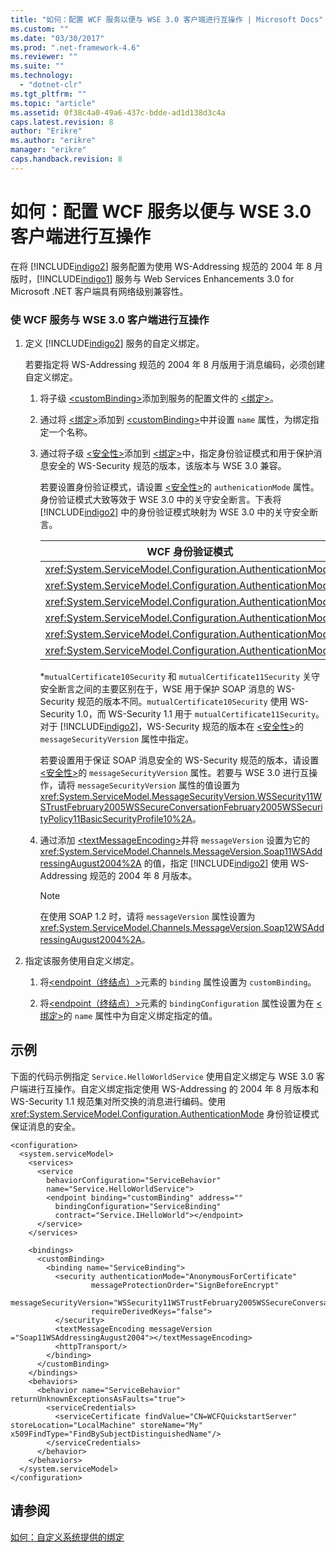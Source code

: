 ```yaml
---
title: "如何：配置 WCF 服务以便与 WSE 3.0 客户端进行互操作 | Microsoft Docs"
ms.custom: ""
ms.date: "03/30/2017"
ms.prod: ".net-framework-4.6"
ms.reviewer: ""
ms.suite: ""
ms.technology: 
  - "dotnet-clr"
ms.tgt_pltfrm: ""
ms.topic: "article"
ms.assetid: 0f38c4a0-49a6-437c-bdde-ad1d138d3c4a
caps.latest.revision: 8
author: "Erikre"
ms.author: "erikre"
manager: "erikre"
caps.handback.revision: 8
---
```

# 如何：配置 WCF 服务以便与 WSE 3.0 客户端进行互操作
在将 [!INCLUDE[indigo2](../../../../includes/indigo2-md.md)] 服务配置为使用 WS\-Addressing 规范的 2004 年 8 月版时，[!INCLUDE[indigo1](../../../../includes/indigo1-md.md)] 服务与 Web Services Enhancements 3.0 for Microsoft .NET 客户端具有网络级别兼容性。  
  
### 使 WCF 服务与 WSE 3.0 客户端进行互操作  
  
1.  定义 [!INCLUDE[indigo2](../../../../includes/indigo2-md.md)] 服务的自定义绑定。  
  
     若要指定将 WS\-Addressing 规范的 2004 年 8 月版用于消息编码，必须创建自定义绑定。  
  
    1.  将子级 [\<customBinding\>](../../../../docs/framework/configure-apps/file-schema/wcf/custombinding.md)添加到服务的配置文件的 [\<绑定\>](../../../../docs/framework/configure-apps/file-schema/wcf/bindings.md)。  
  
    2.  通过将 [\<绑定\>](../../../../docs/framework/misc/binding.md)添加到 [\<customBinding\>](../../../../docs/framework/configure-apps/file-schema/wcf/custombinding.md)中并设置 `name` 属性，为绑定指定一个名称。  
  
    3.  通过将子级 [\<安全性\>](../../../../docs/framework/configure-apps/file-schema/wcf/security-of-custombinding.md)添加到 [\<绑定\>](../../../../docs/framework/misc/binding.md)中，指定身份验证模式和用于保护消息安全的 WS\-Security 规范的版本，该版本与 WSE 3.0 兼容。  
  
         若要设置身份验证模式，请设置 [\<安全性\>](../../../../docs/framework/configure-apps/file-schema/wcf/security-of-custombinding.md)的 `authenicationMode` 属性。身份验证模式大致等效于 WSE 3.0 中的关守安全断言。下表将 [!INCLUDE[indigo2](../../../../includes/indigo2-md.md)] 中的身份验证模式映射为 WSE 3.0 中的关守安全断言。  
  
        |WCF 身份验证模式|WSE 3.0 关守安全断言|  
        |----------------|--------------------|  
        |<xref:System.ServiceModel.Configuration.AuthenticationMode>|`anonymousForCertificateSecurity`|  
        |<xref:System.ServiceModel.Configuration.AuthenticationMode>|`kerberosSecurity`|  
        |<xref:System.ServiceModel.Configuration.AuthenticationMode>|`mutualCertificate10Security`\*|  
        |<xref:System.ServiceModel.Configuration.AuthenticationMode>|`mutualCertificate11Security`\*|  
        |<xref:System.ServiceModel.Configuration.AuthenticationMode>|`usernameOverTransportSecurity`|  
        |<xref:System.ServiceModel.Configuration.AuthenticationMode>|`usernameForCertificateSecurity`|  
  
         \*`mutualCertificate10Security` 和 `mutualCertificate11Security` 关守安全断言之间的主要区别在于，WSE 用于保护 SOAP 消息的 WS\-Security 规范的版本不同。`mutualCertificate10Security` 使用 WS\-Security 1.0，而 WS\-Security 1.1 用于 `mutualCertificate11Security`。对于 [!INCLUDE[indigo2](../../../../includes/indigo2-md.md)]，WS\-Security 规范的版本在 [\<安全性\>](../../../../docs/framework/configure-apps/file-schema/wcf/security-of-custombinding.md)的 `messageSecurityVersion` 属性中指定。  
  
         若要设置用于保证 SOAP 消息安全的 WS\-Security 规范的版本，请设置 [\<安全性\>](../../../../docs/framework/configure-apps/file-schema/wcf/security-of-custombinding.md)的 `messageSecurityVersion` 属性。若要与 WSE 3.0 进行互操作，请将 `messageSecurityVersion` 属性的值设置为 <xref:System.ServiceModel.MessageSecurityVersion.WSSecurity11WSTrustFebruary2005WSSecureConversationFebruary2005WSSecurityPolicy11BasicSecurityProfile10%2A>。  
  
    4.  通过添加 [\<textMessageEncoding\>](../../../../docs/framework/configure-apps/file-schema/wcf/textmessageencoding.md)并将 `messageVersion` 设置为它的 <xref:System.ServiceModel.Channels.MessageVersion.Soap11WSAddressingAugust2004%2A> 的值，指定 [!INCLUDE[indigo2](../../../../includes/indigo2-md.md)] 使用 WS\-Addressing 规范的 2004 年 8 月版本。  
  
        > [!NOTE]
        >  在使用 SOAP 1.2 时，请将 `messageVersion` 属性设置为 <xref:System.ServiceModel.Channels.MessageVersion.Soap12WSAddressingAugust2004%2A>。  
  
2.  指定该服务使用自定义绑定。  
  
    1.  将[\<endpoint（终结点）\>](../../../../docs/framework/configure-apps/file-schema/wcf/endpoint-element.md)元素的 `binding` 属性设置为 `customBinding`。  
  
    2.  将[\<endpoint（终结点）\>](../../../../docs/framework/configure-apps/file-schema/wcf/endpoint-element.md)元素的 `bindingConfiguration` 属性设置为在 [\<绑定\>](../../../../docs/framework/misc/binding.md)的 `name` 属性中为自定义绑定指定的值。  
  
## 示例  
 下面的代码示例指定 `Service.HelloWorldService` 使用自定义绑定与 WSE 3.0 客户端进行互操作。自定义绑定指定使用 WS\-Addressing 的 2004 年 8 月版本和 WS\-Security 1.1 规范集对所交换的消息进行编码。使用 <xref:System.ServiceModel.Configuration.AuthenticationMode> 身份验证模式保证消息的安全。  
  
```  
<configuration>  
  <system.serviceModel>  
    <services>  
      <service   
        behaviorConfiguration="ServiceBehavior"   
        name="Service.HelloWorldService">  
        <endpoint binding="customBinding" address=""  
          bindingConfiguration="ServiceBinding"  
          contract="Service.IHelloWorld"></endpoint>  
      </service>  
    </services>  
  
    <bindings>  
      <customBinding>  
        <binding name="ServiceBinding">  
          <security authenticationMode="AnonymousForCertificate"  
                  messageProtectionOrder="SignBeforeEncrypt"  
                  messageSecurityVersion="WSSecurity11WSTrustFebruary2005WSSecureConversationFebruary2005WSSecurityPolicy11BasicSecurityProfile10"  
                  requireDerivedKeys="false">  
          </security>  
          <textMessageEncoding messageVersion ="Soap11WSAddressingAugust2004"></textMessageEncoding>  
          <httpTransport/>  
        </binding>  
      </customBinding>  
    </bindings>  
    <behaviors>  
      <behavior name="ServiceBehavior" returnUnknownExceptionsAsFaults="true">  
        <serviceCredentials>  
          <serviceCertificate findValue="CN=WCFQuickstartServer" storeLocation="LocalMachine" storeName="My" x509FindType="FindBySubjectDistinguishedName"/>  
        </serviceCredentials>  
      </behavior>  
    </behaviors>  
  </system.serviceModel>  
</configuration>  
```  
  
## 请参阅  
 [如何：自定义系统提供的绑定](../../../../docs/framework/wcf/extending/how-to-customize-a-system-provided-binding.md)